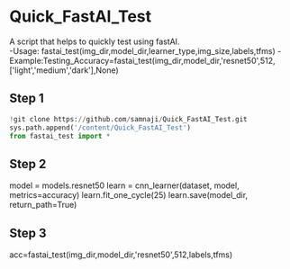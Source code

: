 # Quick_FastAI_Test
A script that helps to quickly test using fastAI.  
-Usage: fastai_test(img_dir,model_dir,learner_type,img_size,labels,tfms) 
-Example:Testing_Accuracy=fastai_test(img_dir,model_dir,'resnet50',512,['light','medium','dark'],None) 
## Step 1
```python
!git clone https://github.com/samnaji/Quick_FastAI_Test.git
sys.path.append('/content/Quick_FastAI_Test')
from fastai_test import *
```

## Step 2
model = models.resnet50
learn = cnn_learner(dataset, model, metrics=accuracy)
learn.fit_one_cycle(25)
learn.save(model_dir, return_path=True) 
## Step 3
acc=fastai_test(img_dir,model_dir,'resnet50',512,labels,tfms)
